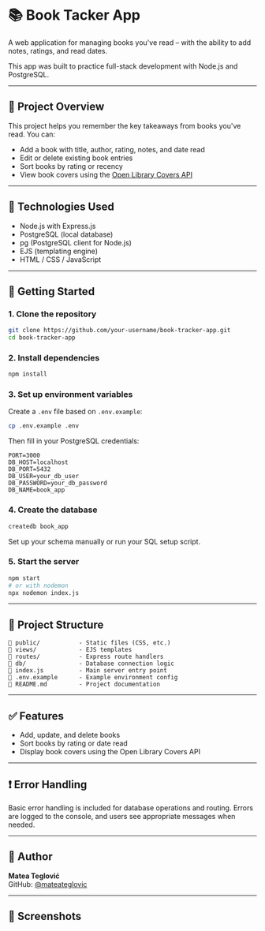 # 📚 Book Tacker App

A web application for managing books you've read – with the ability to add notes, ratings, and read dates.

This app was built to practice full-stack development with Node.js and PostgreSQL.

---

## 🧠 Project Overview

This project helps you remember the key takeaways from books you've read. You can:

- Add a book with title, author, rating, notes, and date read
- Edit or delete existing book entries
- Sort books by rating or recency
- View book covers using the [Open Library Covers API](https://openlibrary.org/dev/docs/api/covers)

---

## 🔧 Technologies Used

- Node.js with Express.js
- PostgreSQL (local database)
- pg (PostgreSQL client for Node.js)
- EJS (templating engine)
- HTML / CSS / JavaScript

---

## 🚀 Getting Started

### 1. Clone the repository

```bash
git clone https://github.com/your-username/book-tracker-app.git
cd book-tracker-app
```

### 2. Install dependencies

```bash
npm install
```

### 3. Set up environment variables

Create a `.env` file based on `.env.example`:

```bash
cp .env.example .env
```

Then fill in your PostgreSQL credentials:

```env
PORT=3000
DB_HOST=localhost
DB_PORT=5432
DB_USER=your_db_user
DB_PASSWORD=your_db_password
DB_NAME=book_app
```

### 4. Create the database

```bash
createdb book_app
```

Set up your schema manually or run your SQL setup script.

### 5. Start the server

```bash
npm start
# or with nodemon
npx nodemon index.js
```

---

## 📂 Project Structure

```
📁 public/           - Static files (CSS, etc.)
📁 views/            - EJS templates
📁 routes/           - Express route handlers
📁 db/               - Database connection logic
📄 index.js          - Main server entry point
📄 .env.example      - Example environment config
📄 README.md         - Project documentation
```

---

## ✅ Features

- Add, update, and delete books
- Sort books by rating or date read
- Display book covers using the Open Library Covers API

---

## ❗ Error Handling

Basic error handling is included for database operations and routing. Errors are logged to the console, and users see appropriate messages when needed.

---

## 👤 Author

**Matea Teglović**  
GitHub: [@mateateglovic](https://github.com/mateateglovic)

---

## 📸 Screenshots
